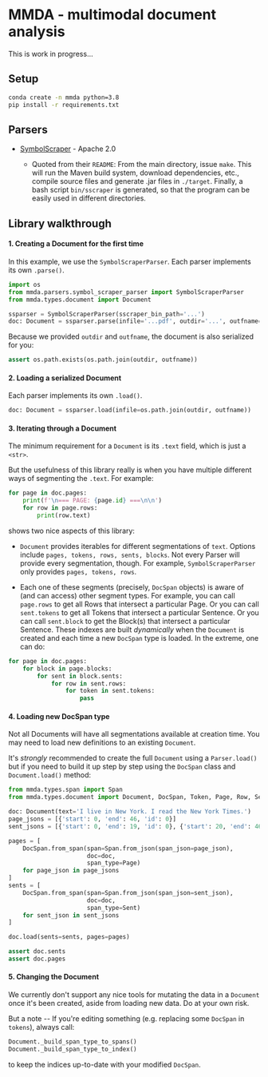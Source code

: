 # MMDA - multimodal document analysis

This is work in progress...

## Setup

```bash
conda create -n mmda python=3.8
pip install -r requirements.txt
```

## Parsers

* [SymbolScraper](https://github.com/zanibbi/SymbolScraper/commit/bd3b04de61c7cc390d4219358ca0cd95e43aae50) - Apache 2.0

    * Quoted from their `README`: From the main directory, issue `make`. This will run the Maven build system, download dependencies, etc., compile source files and generate .jar files in `./target`. Finally, a bash script `bin/sscraper` is generated, so that the program can be easily used in different directories.
    
    
## Library walkthrough


#### 1. Creating a Document for the first time

In this example, we use the `SymbolScraperParser`. Each parser implements its own `.parse()`.
```python
import os
from mmda.parsers.symbol_scraper_parser import SymbolScraperParser
from mmda.types.document import Document

ssparser = SymbolScraperParser(sscraper_bin_path='...')
doc: Document = ssparser.parse(infile='...pdf', outdir='...', outfname='...json')
```

Because we provided `outdir` and `outfname`, the document is also serialized for you:
```python
assert os.path.exists(os.path.join(outdir, outfname))
```

#### 2. Loading a serialized Document

Each parser implements its own `.load()`.
```python
doc: Document = ssparser.load(infile=os.path.join(outdir, outfname))
```  

#### 3. Iterating through a Document

The minimum requirement for a `Document` is its `.text` field, which is just a `<str>`.

But the usefulness of this library really is when you have multiple different ways of segmenting the `.text`. For example: 

```python
for page in doc.pages:
    print(f'\n=== PAGE: {page.id} ===\n\n')
    for row in page.rows:
        print(row.text)
```

shows two nice aspects of this library:

* `Document` provides iterables for different segmentations of `text`.  Options include `pages, tokens, rows, sents, blocks`.  Not every Parser will provide every segmentation, though.  For example, `SymbolScraperParser` only provides `pages, tokens, rows`.

* Each one of these segments (precisely, `DocSpan` objects) is aware of (and can access) other segment types. For example, you can call `page.rows` to get all Rows that intersect a particular Page.  Or you can call `sent.tokens` to get all Tokens that intersect a particular Sentence.  Or you can call `sent.block` to get the Block(s) that intersect a particular Sentence.  These indexes are built *dynamically* when the `Document` is created and each time a new `DocSpan` type is loaded.  In the extreme, one can do:

```python
for page in doc.pages:
    for block in page.blocks:
        for sent in block.sents:
            for row in sent.rows:
                for token in sent.tokens:
                    pass
```

#### 4. Loading new DocSpan type

Not all Documents will have all segmentations available at creation time. You may need to load new definitions to an existing `Document`.

It's *strongly* recommended to create the full `Document` using a `Parser.load()` but if you need to build it up step by step using the `DocSpan` class and `Document.load()` method: 

```python
from mmda.types.span import Span
from mmda.types.document import Document, DocSpan, Token, Page, Row, Sent, Block

doc: Document(text='I live in New York. I read the New York Times.')
page_jsons = [{'start': 0, 'end': 46, 'id': 0}]
sent_jsons = [{'start': 0, 'end': 19, 'id': 0}, {'start': 20, 'end': 46, 'id': 1}]

pages = [
    DocSpan.from_span(span=Span.from_json(span_json=page_json), 
                      doc=doc, 
                      span_type=Page)
    for page_json in page_jsons
]
sents = [
    DocSpan.from_span(span=Span.from_json(span_json=sent_json), 
                      doc=doc, 
                      span_type=Sent)
    for sent_json in sent_jsons
]

doc.load(sents=sents, pages=pages)

assert doc.sents
assert doc.pages
```

#### 5. Changing the Document

We currently don't support any nice tools for mutating the data in a `Document` once it's been created, aside from loading new data.  Do at your own risk. 

But a note -- If you're editing something (e.g. replacing some `DocSpan` in `tokens`), always call:

```python
Document._build_span_type_to_spans()
Document._build_span_type_to_index()
```  

to keep the indices up-to-date with your modified `DocSpan`.

